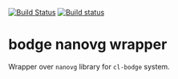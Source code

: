 [![Build Status](https://travis-ci.org/borodust/bodge-nanovg.svg)](https://travis-ci.org/borodust/bodge-nanovg) [![Build status](https://ci.appveyor.com/api/projects/status/69a7291wf5vcshwf?svg=true)](https://ci.appveyor.com/project/borodust/bodge-nanovg)

# bodge nanovg wrapper

Wrapper over `nanovg` library for `cl-bodge` system.
